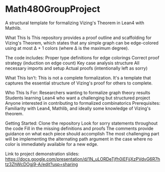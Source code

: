 # Math480GroupProject

A structural template for formalizing Vizing's Theorem in Lean4 with Mathlib.

What This Is
This repository provides a proof outline and scaffolding for Vizing's Theorem, which states that any simple graph can be edge-colored using at most Δ + 1 colors (where Δ is the maximum degree).

The code includes:
  Proper type definitions for edge colorings
  Correct proof strategy (induction on edge count)
  Key case analysis structure
  All necessary imports and setup
  Actual proofs (intentionally left as sorry)

What This Isn't:
  This is not a complete formalization. It's a template that captures the essential structure of Vizing's proof for others to complete.

Who This Is For:
  Researchers wanting to formalize graph theory results
  Students learning Lean4 who want a challenging but structured project
  Anyone interested in contributing to formalized combinatorics
  Prerequisites: Familiarity with Lean4, Mathlib, and ideally some knowledge of Vizing's theorem.

Getting Started:
  Clone the repository
  Look for sorry statements throughout the code
  Fill in the missing definitions and proofs
  The comments provide guidance on what each piece should accomplish
  The most challenging part will be implementing the alternating path argument in the case where no color is immediately available for a new edge.

Link to project demonstration slides: https://docs.google.com/presentation/d/1N_uLORDeTjfh0iEFjjXzPVdvG6R7htz3ZhWcDOgj9-A/edit?usp=sharing
